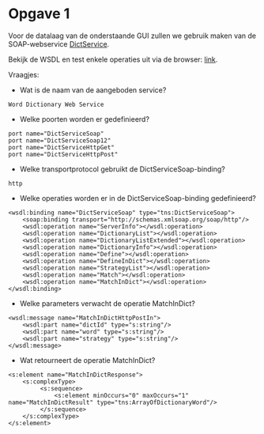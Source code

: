 # Opgave 1

Voor de datalaag van de onderstaande GUI zullen we gebruik maken van de SOAP-webservice [DictService][dict].

Bekijk de WSDL en test enkele operaties uit via de browser: [link][wsdl]. 

Vraagjes:

* Wat is de naam van de aangeboden service?

```
Word Dictionary Web Service
```  

* Welke poorten worden er gedefinieerd?

```
port name="DictServiceSoap"
port name="DictServiceSoap12"
port name="DictServiceHttpGet"
port name="DictServiceHttpPost"
```

* Welke transportprotocol gebruikt de DictServiceSoap-binding?

```
http
```

* Welke operaties worden er in de DictServiceSoap-binding gedefinieerd?

```
<wsdl:binding name="DictServiceSoap" type="tns:DictServiceSoap">
    <soap:binding transport="http://schemas.xmlsoap.org/soap/http"/>
    <wsdl:operation name="ServerInfo"></wsdl:operation>
    <wsdl:operation name="DictionaryList"></wsdl:operation>
    <wsdl:operation name="DictionaryListExtended"></wsdl:operation>
    <wsdl:operation name="DictionaryInfo"></wsdl:operation>
    <wsdl:operation name="Define"></wsdl:operation>
    <wsdl:operation name="DefineInDict"></wsdl:operation>
    <wsdl:operation name="StrategyList"></wsdl:operation>
    <wsdl:operation name="Match"></wsdl:operation>
    <wsdl:operation name="MatchInDict"></wsdl:operation>
</wsdl:binding>
```

* Welke parameters verwacht de operatie MatchInDict?

```
<wsdl:message name="MatchInDictHttpPostIn">
    <wsdl:part name="dictId" type="s:string"/>
    <wsdl:part name="word" type="s:string"/>
    <wsdl:part name="strategy" type="s:string"/>
</wsdl:message>
```

* Wat retourneert de operatie MatchInDict? 

```
<s:element name="MatchInDictResponse">
    <s:complexType>
         <s:sequence>
             <s:element minOccurs="0" maxOccurs="1" name="MatchInDictResult" type="tns:ArrayOfDictionaryWord"/>
         </s:sequence>
    </s:complexType>
</s:element>
```

[dict]: http://services.aonaware.com/DictService/DictService.asmx
[wsdl]: http://services.aonaware.com/DictService/DictService.asmx?WSDL

